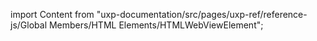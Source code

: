 
import Content from "uxp-documentation/src/pages/uxp-ref/reference-js/Global Members/HTML Elements/HTMLWebViewElement";

<Content query="product=photoshop"/>
